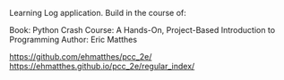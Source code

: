 Learning Log application. Build in the course of:

Book: Python Crash Course: A Hands-On, Project-Based Introduction to Programming 
Author: Eric Matthes

https://github.com/ehmatthes/pcc_2e/
https://ehmatthes.github.io/pcc_2e/regular_index/
